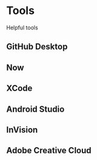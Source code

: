 # Tools

Helpful tools

## GitHub Desktop

## Now

## XCode

## Android Studio

## InVision

## Adobe Creative Cloud